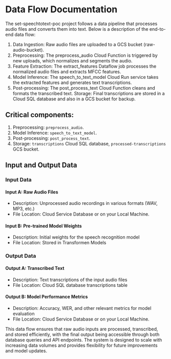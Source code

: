 # Data Flow Documentation
The set-speechtotext-poc project follows a data pipeline that processes audio files and converts them into text. Below is a description of the end-to-end data flow:

1. Data Ingestion: Raw audio files are uploaded to a GCS bucket (raw-audio-bucket).
2. Preprocessing: The preprocess_audio Cloud Function is triggered by new uploads, which normalizes and segments the audio.
3. Feature Extraction: The extract_features Dataflow job processes the normalized audio files and extracts MFCC features.
4. Model Inference: The speech_to_text_model Cloud Run service takes the extracted features and generates text transcriptions.
5. Post-processing: The post_process_text Cloud Function cleans and formats the transcribed text.
Storage: Final transcriptions are stored in a Cloud SQL database and also in a GCS bucket for backup.

## Critical components:

1. Preprocessing: `preprocess_audio`.
2. Model Inference: `speech_to_text_model`.
3. Post-processing: `post_process_text`.
4. Storage: `transcriptions` Cloud SQL database, `processed-transcriptions` GCS bucket.


## Input and Output Data
### Input Data
#### Input A: Raw Audio Files

- Description: Unprocessed audio recordings in various formats (WAV, MP3, etc.)
- File Location: Cloud Service Database or on your Local Machine.

#### Input B: Pre-trained Model Weights

- Description: Initial weights for the speech recognition model
- File Location: Stored in Transformen Models

### Output Data
#### Output A: Transcribed Text

- Description: Text transcriptions of the input audio files
- File Location: Cloud SQL database transcriptions table

#### Output B: Model Performance Metrics

- Description: Accuracy, WER, and other relevant metrics for model evaluation
- File Location: Cloud Service Database or on your Local Machine.

This data flow ensures that raw audio inputs are processed, transcribed, and stored efficiently, with the final output being accessible through both database queries and API endpoints. The system is designed to scale with increasing data volumes and provides flexibility for future improvements and model updates.
